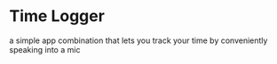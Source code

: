 # Time Logger

a simple app combination that lets you track your time by conveniently speaking into a mic
